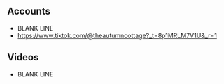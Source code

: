 ## Accounts

- BLANK LINE
- https://www.tiktok.com/@theautumncottage?_t=8p1MRLM7V1U&_r=1

## Videos

- BLANK LINE